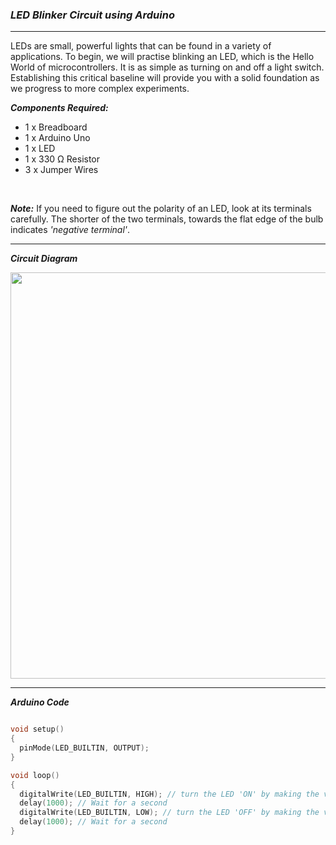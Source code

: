 ### ***LED Blinker Circuit using Arduino***

<hr>

LEDs are small, powerful lights that can be found in a variety of applications. 
To begin, we will practise blinking an LED, which is the Hello World of microcontrollers. It is as simple as turning on and off a light switch. 
Establishing this critical baseline will provide you with a solid foundation as we progress to more complex experiments.

***Components Required:***
- 1 x Breadboard
- 1 x Arduino Uno
- 1 x LED
- 1 x 330 Ω Resistor
- 3 x Jumper Wires

<br>

***Note:*** If you need to figure out the polarity of an LED, look at its terminals carefully. The shorter of the two terminals, towards the flat edge of the bulb indicates _'negative terminal'_.

<hr>

***Circuit Diagram***

<img src="https://user-images.githubusercontent.com/107066424/230366626-904477ba-7252-4347-8ed1-ebe85dee8742.png" width="650">

<hr>

***Arduino Code***

```cpp

void setup()
{
  pinMode(LED_BUILTIN, OUTPUT);
}

void loop()
{
  digitalWrite(LED_BUILTIN, HIGH); // turn the LED 'ON' by making the voltage HIGH
  delay(1000); // Wait for a second
  digitalWrite(LED_BUILTIN, LOW); // turn the LED 'OFF' by making the voltage LOW
  delay(1000); // Wait for a second
}

```
